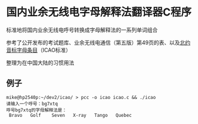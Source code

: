 # 国内业余无线电字母解释法翻译器C程序

标准地将国内业余无线电呼号转换成字母解释法的一系列单词组合

参考了公开发布的考试题库、业余无线电通信（第五版）第49页的表、以及[北约音标字母条目](https://zh.wikipedia.org/wiki/%E5%8C%97%E7%BA%A6%E9%9F%B3%E6%A0%87%E5%AD%97%E6%AF%8D)（ICAO标准）

整理为在中国大陆的习惯用法

## 例子

```
mike@hp2540p:~/dev2/icao/ > pcc -o icao icao.c && ./icao
请输入一个呼号：bg7xtq
呼号bg7xtq的字母解释法是：
 Bravo   Golf    Seven   X-ray   Tango   Quebec
```
